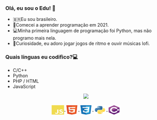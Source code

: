 ### Olá, eu sou o Edu! 👋
- 🇧🇷Eu sou brasileiro. 
- 🏁Comecei a aprender programação em 2021.
- 💻Minha primeira linguagem de programação foi Python, mas não programo mais nela.
- 🎲Curiosidade, eu adoro jogar jogos de ritmo e ouvir músicas lofi.

### Quais línguas eu codifico?💻
- C/C++
- Python
- PHP / HTML
- JavaScript

<div align="center">
  <a href="https://github.com/EduardoSmania">
  <img height="180em" src="https://github-readme-stats.vercel.app/api?username=EduardoSmania&show_icons=false&theme=onedark&include_all_commits=true&count_private=true"/>
 
<div style="display: inline_block"><br>
  <img align="center" alt="Edu-Js" height="30" width="40" src="https://raw.githubusercontent.com/devicons/devicon/master/icons/javascript/javascript-plain.svg">
  <img align="center" alt="Edu-HTML" height="30" width="40" src="https://raw.githubusercontent.com/devicons/devicon/master/icons/html5/html5-original.svg">
  <img align="center" alt="Edu-CSS" height="30" width="40" src="https://raw.githubusercontent.com/devicons/devicon/master/icons/css3/css3-original.svg">
  <img align="center" alt="Edu-Python" height="30" width="40" src="https://raw.githubusercontent.com/devicons/devicon/master/icons/python/python-original.svg">
  <img align="center" alt="Edu-Csharp" height="30" width="40" src="https://raw.githubusercontent.com/devicons/devicon/master/icons/csharp/csharp-original.svg">
  
